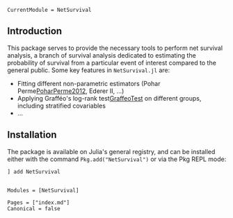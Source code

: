 ```@meta
CurrentModule = NetSurvival
```

## Introduction

This package serves to provide the necessary tools to perform net survival analysis, a branch of survival analysis dedicated to estimating the probability of survival from a particular event of interest compared to the general public. Some key features in `NetSurvival.jl` are:

- Fitting different non-parametric estimators (Pohar Perme[PoharPerme2012](@cite), Ederer II, ...)
- Applying Grafféo's log-rank test[GraffeoTest](@cite) on different groups, including stratified covariables 
- ... 

## Installation

The package is available on Julia's general registry, and can be installed either with the command `Pkg.add("NetSurvival")` or via the Pkg REPL mode: 

```julia
] add NetSurvival
```

```@index
```

```@autodocs
Modules = [NetSurvival]
```

```@bibliography
Pages = ["index.md"]
Canonical = false
```
